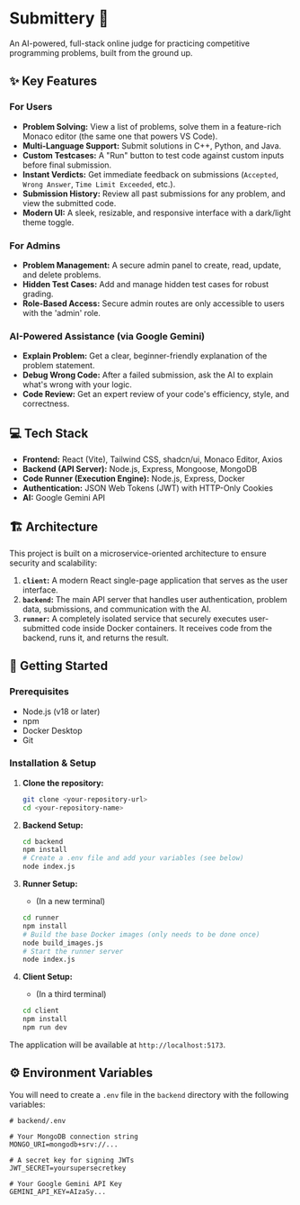 # Submittery 🚀

An AI-powered, full-stack online judge for practicing competitive programming problems, built from the ground up.

## ✨ Key Features

### For Users
* **Problem Solving:** View a list of problems, solve them in a feature-rich Monaco editor (the same one that powers VS Code).
* **Multi-Language Support:** Submit solutions in C++, Python, and Java.
* **Custom Testcases:** A "Run" button to test code against custom inputs before final submission.
* **Instant Verdicts:** Get immediate feedback on submissions (`Accepted`, `Wrong Answer`, `Time Limit Exceeded`, etc.).
* **Submission History:** Review all past submissions for any problem, and view the submitted code.
* **Modern UI:** A sleek, resizable, and responsive interface with a dark/light theme toggle.

### For Admins
* **Problem Management:** A secure admin panel to create, read, update, and delete problems.
* **Hidden Test Cases:** Add and manage hidden test cases for robust grading.
* **Role-Based Access:** Secure admin routes are only accessible to users with the 'admin' role.

### AI-Powered Assistance (via Google Gemini)
* **Explain Problem:** Get a clear, beginner-friendly explanation of the problem statement.
* **Debug Wrong Code:** After a failed submission, ask the AI to explain what's wrong with your logic.
* **Code Review:** Get an expert review of your code's efficiency, style, and correctness.

## 💻 Tech Stack

* **Frontend:** React (Vite), Tailwind CSS, shadcn/ui, Monaco Editor, Axios
* **Backend (API Server):** Node.js, Express, Mongoose, MongoDB
* **Code Runner (Execution Engine):** Node.js, Express, Docker
* **Authentication:** JSON Web Tokens (JWT) with HTTP-Only Cookies
* **AI:** Google Gemini API

## 🏗️ Architecture

This project is built on a microservice-oriented architecture to ensure security and scalability:

1.  **`client`:** A modern React single-page application that serves as the user interface.
2.  **`backend`:** The main API server that handles user authentication, problem data, submissions, and communication with the AI.
3.  **`runner`:** A completely isolated service that securely executes user-submitted code inside Docker containers. It receives code from the backend, runs it, and returns the result.

## 🚀 Getting Started

### Prerequisites
* Node.js (v18 or later)
* npm
* Docker Desktop
* Git

### Installation & Setup

1.  **Clone the repository:**
    ```bash
    git clone <your-repository-url>
    cd <your-repository-name>
    ```

2.  **Backend Setup:**
    ```bash
    cd backend
    npm install
    # Create a .env file and add your variables (see below)
    node index.js
    ```

3.  **Runner Setup:**
    * (In a new terminal)
    ```bash
    cd runner
    npm install
    # Build the base Docker images (only needs to be done once)
    node build_images.js
    # Start the runner server
    node index.js
    ```

4.  **Client Setup:**
    * (In a third terminal)
    ```bash
    cd client
    npm install
    npm run dev
    ```

The application will be available at `http://localhost:5173`.

## ⚙️ Environment Variables

You will need to create a `.env` file in the `backend` directory with the following variables:

```env
# backend/.env

# Your MongoDB connection string
MONGO_URI=mongodb+srv://...

# A secret key for signing JWTs
JWT_SECRET=yoursupersecretkey

# Your Google Gemini API Key
GEMINI_API_KEY=AIzaSy...
